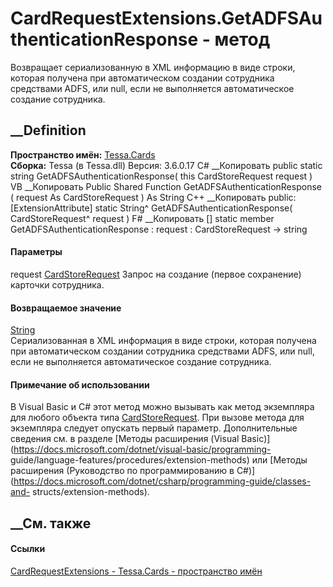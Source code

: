 # CardRequestExtensions.GetADFSAuthenticationResponse - метод
Возвращает сериализованную в XML информацию в виде строки, которая получена
при автоматическом создании сотрудника средствами ADFS, или null, если не
выполняется автоматическое создание сотрудника.
## __Definition
 **Пространство имён:** [Tessa.Cards](N_Tessa_Cards.htm)  
 **Сборка:** Tessa (в Tessa.dll) Версия: 3.6.0.17
C# __Копировать
     public static string GetADFSAuthenticationResponse(
    	this CardStoreRequest request
    )
VB __Копировать
    <ExtensionAttribute>
    Public Shared Function GetADFSAuthenticationResponse ( 
    	request As CardStoreRequest
    ) As String
C++ __Копировать
     public:
    [ExtensionAttribute]
    static String^ GetADFSAuthenticationResponse(
    	CardStoreRequest^ request
    )
F# __Копировать
     [<ExtensionAttribute>]
    static member GetADFSAuthenticationResponse : 
            request : CardStoreRequest -> string 
#### Параметры
request [CardStoreRequest](T_Tessa_Cards_CardStoreRequest.htm)
    Запрос на создание (первое сохранение) карточки сотрудника.
#### Возвращаемое значение
[String](https://learn.microsoft.com/dotnet/api/system.string)  
Сериализованная в XML информация в виде строки, которая получена при
автоматическом создании сотрудника средствами ADFS, или null, если не
выполняется автоматическое создание сотрудника.
#### Примечание об использовании
В Visual Basic и C# этот метод можно вызывать как метод экземпляра для любого
объекта типа [CardStoreRequest](T_Tessa_Cards_CardStoreRequest.htm). При
вызове метода для экземпляра следует опускать первый параметр. Дополнительные
сведения см. в разделе [Методы расширения (Visual
Basic)](https://docs.microsoft.com/dotnet/visual-basic/programming-
guide/language-features/procedures/extension-methods) или [Методы расширения
(Руководство по программированию в
C#)](https://docs.microsoft.com/dotnet/csharp/programming-guide/classes-and-
structs/extension-methods).
##  __См. также
#### Ссылки
[CardRequestExtensions - ](T_Tessa_Cards_CardRequestExtensions.htm)
[Tessa.Cards - пространство имён](N_Tessa_Cards.htm)
